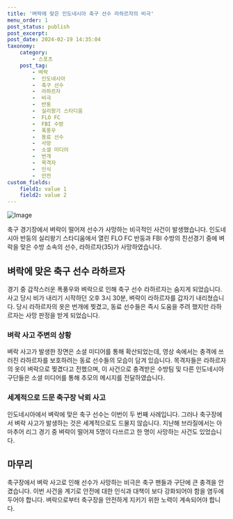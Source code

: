 ```yaml
---
title: '벼락에 맞은 인도네시아 축구 선수 라하르자의 비극'
menu_order: 1
post_status: publish
post_excerpt: 
post_date: 2024-02-19 14:35:04
taxonomy:
    category:
        - 스포츠
    post_tag:
        - 벼락
        -  인도네시아
        -  축구 선수
        -  라하르자
        -  비극
        -  반둥
        -  실리왕기 스타디움
        -  FLO FC
        -  FBI 수방
        -  폭풍우
        -  동료 선수
        -  사망
        -  소셜 미디어
        -  번개
        -  목격자
        -  인식
        -  안전
custom_fields:
    field1: value 1
    field2: value 2
---
```


![Image](https://imgnews.pstatic.net/image/001/2024/02/13/AKR20240213092500007_01_i_P4_20240213141411480.jpg?type=w647)

축구 경기장에서 벼락이 떨어져 선수가 사망하는 비극적인 사건이 발생했습니다. 인도네시아 반둥의 실리왕기 스타디움에서 열린 FLO FC 반둥과 FBI 수방의 친선경기 중에 벼락을 맞은 수방 소속의 선수, 라하르자(35)가 사망하였습니다. 
## 벼락에 맞은 축구 선수 라하르자
경기 중 갑작스러운 폭풍우와 벼락으로 인해 축구 선수 라하르자는 숨지게 되었습니다. 사고 당시 비가 내리기 시작하던 오후 3시 30분, 벼락이 라하르자를 갑자기 내리쳤습니다. 당시 라하르자의 옷은 번개에 찢겼고, 동료 선수들은 즉시 도움을 주려 했지만 라하르자는 사망 판정을 받게 되었습니다.
### 벼락 사고 주변의 상황
벼락 사고가 발생한 장면은 소셜 미디어를 통해 확산되었는데, 영상 속에서는 충격에 쓰러진 라하르자를 보호하려는 동료 선수들의 모습이 담겨 있습니다. 목격자들은 라하르자의 옷이 벼락으로 찢겼다고 전했으며, 이 사건으로 충격받은 수방팀 및 다른 인도네시아 구단들은 소셜 미디어를 통해 추모의 메시지를 전달하였습니다.
### 세계적으로 드문 축구장 낙뢰 사고
인도네시아에서 벼락에 맞은 축구 선수는 이번이 두 번째 사례입니다. 그러나 축구장에서 벼락 사고가 발생하는 것은 세계적으로도 드물지 않습니다. 지난해 브라질에서는 아마추어 리그 경기 중 벼락이 떨어져 5명이 다쓰르고 한 명이 사망하는 사건도 있었습니다.
## 마무리
축구장에서 벼락 사고로 인해 선수가 사망하는 비극은 축구 팬들과 구단에 큰 충격을 안겼습니다. 이번 사건을 계기로 안전에 대한 인식과 대책이 보다 강화되어야 함을 염두에 두어야 합니다. 벼락으로부터 축구장을 안전하게 지키기 위한 노력이 계속되어야 합니다.
